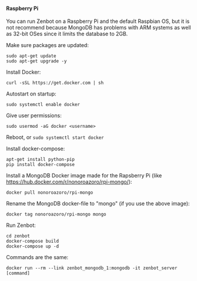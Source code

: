 #### Raspberry Pi

You can run Zenbot on a Raspberry Pi and the default Raspbian OS, but it is not recommend because MongoDB has problems with ARM systems as well as 32-bit OSes since it limits the database to 2GB.

Make sure packages are updated:
```
sudo apt-get update
sudo apt-get upgrade -y
```

Install Docker:
```
curl -sSL https://get.docker.com | sh
```

Autostart on startup:
```
sudo systemctl enable docker
```

Give user permissions:
```
sudo usermod -aG docker <username>
```

Reboot, or `sudo systemctl start docker`

Install docker-compose:
```
apt-get install python-pip
pip install docker-compose
```

Install a MongoDB Docker image made for the Rapsberry Pi (like https://hub.docker.com/r/nonoroazoro/rpi-mongo/):
```
docker pull nonoroazoro/rpi-mongo
```

Rename the MongoDB docker-file to "mongo" (if you use the above image):
```
docker tag nonoroazoro/rpi-mongo mongo
```

Run Zenbot:
```
cd zenbot
docker-compose build
docker-compose up -d
```

Commands are the same:
```
docker run --rm --link zenbot_mongodb_1:mongodb -it zenbot_server [command]
```
